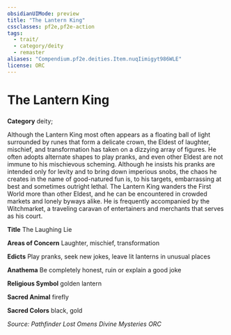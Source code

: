 ```yaml
---
obsidianUIMode: preview
title: "The Lantern King"
cssclasses: pf2e,pf2e-action
tags:
  - trait/
  - category/deity
  - remaster
aliases: "Compendium.pf2e.deities.Item.nuqIimigyt986WLE"
license: ORC
---
```

# The Lantern King

### 

**Category** deity; 




Although the Lantern King most often appears as a floating ball of light surrounded by runes that form a delicate crown, the Eldest of laughter, mischief, and transformation has taken on a dizzying array of figures. He often adopts alternate shapes to play pranks, and even other Eldest are not immune to his mischievous scheming. Although he insists his pranks are intended only for levity and to bring down imperious snobs, the chaos he creates in the name of good-natured fun is, to his targets, embarrassing at best and sometimes outright lethal. The Lantern King wanders the First World more than other Eldest, and he can be encountered in crowded markets and lonely byways alike. He is frequently accompanied by the Witchmarket, a traveling caravan of entertainers and merchants that serves as his court.

**Title** The Laughing Lie

**Areas of Concern** Laughter, mischief, transformation

**Edicts** Play pranks, seek new jokes, leave lit lanterns in unusual places

**Anathema** Be completely honest, ruin or explain a good joke

**Religious Symbol** golden lantern

**Sacred Animal** firefly

**Sacred Colors** black, gold

*Source: Pathfinder Lost Omens Divine Mysteries*
*ORC*